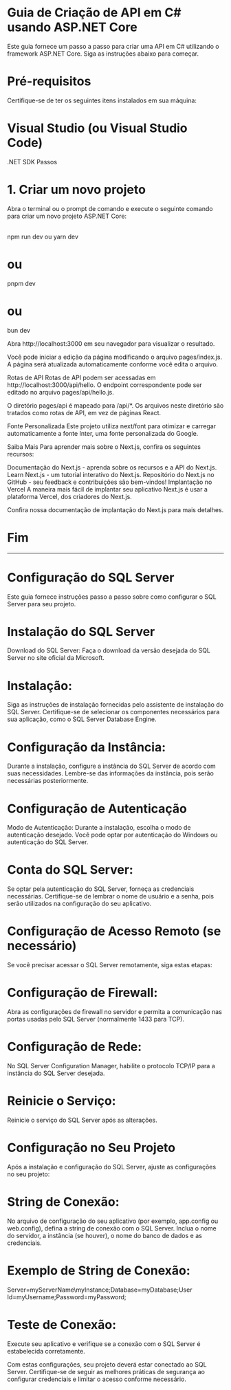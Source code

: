 # Guia de Criação de API em C# usando ASP.NET Core
Este guia fornece um passo a passo para criar uma API em C# utilizando o framework ASP.NET Core. Siga as instruções abaixo para começar.

# Pré-requisitos
Certifique-se de ter os seguintes itens instalados em sua máquina:

# Visual Studio (ou Visual Studio Code)
.NET SDK
Passos
# 1. Criar um novo projeto
Abra o terminal ou o prompt de comando e execute o seguinte comando para criar um novo projeto ASP.NET Core:
<br>
<br>

npm run dev
 ou
yarn dev
# ou
pnpm dev
# ou
bun dev

Abra http://localhost:3000 em seu navegador para visualizar o resultado.

Você pode iniciar a edição da página modificando o arquivo pages/index.js. A página será atualizada automaticamente conforme você edita o arquivo.

Rotas de API
Rotas de API podem ser acessadas em http://localhost:3000/api/hello. O endpoint correspondente pode ser editado no arquivo pages/api/hello.js.

O diretório pages/api é mapeado para /api/*. Os arquivos neste diretório são tratados como rotas de API, em vez de páginas React.

Fonte Personalizada
Este projeto utiliza next/font para otimizar e carregar automaticamente a fonte Inter, uma fonte personalizada do Google.

Saiba Mais
Para aprender mais sobre o Next.js, confira os seguintes recursos:

Documentação do Next.js - aprenda sobre os recursos e a API do Next.js.
Learn Next.js - um tutorial interativo do Next.js.
Repositório do Next.js no GitHub - seu feedback e contribuições são bem-vindos!
Implantação no Vercel
A maneira mais fácil de implantar seu aplicativo Next.js é usar a plataforma Vercel, dos criadores do Next.js.

Confira nossa documentação de implantação do Next.js para mais detalhes.
<br>
# Fim 
<hr>

<h1> Configuração do SQL Server</h1>
Este guia fornece instruções passo a passo sobre como configurar o SQL Server para seu projeto.

# Instalação do SQL Server
Download do SQL Server:
Faça o download da versão desejada do SQL Server no site oficial da Microsoft.

# Instalação:
Siga as instruções de instalação fornecidas pelo assistente de instalação do SQL Server. Certifique-se de selecionar os componentes necessários para sua aplicação, como o SQL Server Database Engine.

# Configuração da Instância:
Durante a instalação, configure a instância do SQL Server de acordo com suas necessidades. Lembre-se das informações da instância, pois serão necessárias posteriormente.

# Configuração de Autenticação
Modo de Autenticação:
Durante a instalação, escolha o modo de autenticação desejado. Você pode optar por autenticação do Windows ou autenticação do SQL Server.

# Conta do SQL Server:
Se optar pela autenticação do SQL Server, forneça as credenciais necessárias. Certifique-se de lembrar o nome de usuário e a senha, pois serão utilizados na configuração do seu aplicativo.

# Configuração de Acesso Remoto (se necessário)
Se você precisar acessar o SQL Server remotamente, siga estas etapas:

# Configuração de Firewall:
Abra as configurações de firewall no servidor e permita a comunicação nas portas usadas pelo SQL Server (normalmente 1433 para TCP).

# Configuração de Rede:
No SQL Server Configuration Manager, habilite o protocolo TCP/IP para a instância do SQL Server desejada.

# Reinicie o Serviço:
Reinicie o serviço do SQL Server após as alterações.

# Configuração no Seu Projeto
Após a instalação e configuração do SQL Server, ajuste as configurações no seu projeto:

# String de Conexão:
No arquivo de configuração do seu aplicativo (por exemplo, app.config ou web.config), defina a string de conexão com o SQL Server. Inclua o nome do servidor, a instância (se houver), o nome do banco de dados e as credenciais.

# Exemplo de String de Conexão:

Server=myServerName\myInstance;Database=myDatabase;User Id=myUsername;Password=myPassword;

# Teste de Conexão:
Execute seu aplicativo e verifique se a conexão com o SQL Server é estabelecida corretamente.

Com estas configurações, seu projeto deverá estar conectado ao SQL Server. Certifique-se de seguir as melhores práticas de segurança ao configurar credenciais e limitar o acesso conforme necessário.





